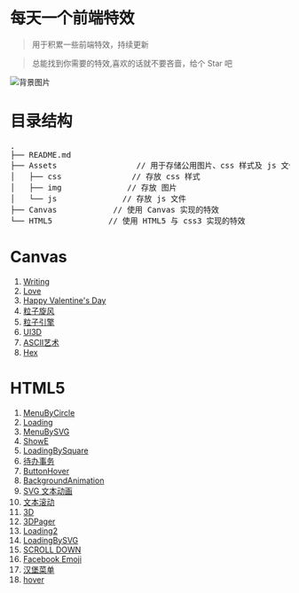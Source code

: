 # 每天一个前端特效
> 用于积累一些前端特效，持续更新

> 总能找到你需要的特效,喜欢的话就不要吝啬，给个 Star 吧

![背景图片](https://github.com/SilenceHVK/Articles/raw/master/assets/images/bgImages/bg2.jpg)
# 目录结构
<pre>
.
├── README.md           
├── Assets                 // 用于存储公用图片、css 样式及 js 文件
│   ├── css               // 存放 css 样式
│   ├── img              // 存放 图片
│   └── js              // 存放 js 文件
├── Canvas            // 使用 Canvas 实现的特效
└── HTML5            // 使用 HTML5 与 css3 实现的特效
</pre>
  
# Canvas
1. [Writing](https://htmlpreview.github.io/?https://github.com/SilenceHVK/FrontUI/blob/master/Canvas/1.Writing/index.html)
2. [Love](https://htmlpreview.github.io/?https://github.com/SilenceHVK/FrontUI/blob/master/Canvas/2.Love/index.html)
3. [Happy Valentine's Day](https://htmlpreview.github.io/?https://github.com/SilenceHVK/FrontUI/blob/master/Canvas/3.Happy%20Valentine's%20Day/index.html)
4. [粒子旋风](https://htmlpreview.github.io/?https://github.com/SilenceHVK/FrontUI/blob/master/Canvas/4.%E7%B2%92%E5%AD%90%E6%97%8B%E9%A3%8E/index.html)
5. [粒子引擎](https://htmlpreview.github.io/?https://github.com/SilenceHVK/FrontUI/blob/master/Canvas/5.%E7%B2%92%E5%AD%90%E5%BC%95%E6%93%8E/index.html)
6. [UI3D](https://htmlpreview.github.io/?https://github.com/SilenceHVK/FrontUI/blob/master/Canvas/6.UI3D/index.html)
7. [ASCII艺术](https://htmlpreview.github.io/?https://github.com/SilenceHVK/FrontUI/blob/master/Canvas/7.ASCII%E8%89%BA%E6%9C%AF/index.html)
8. [Hex](https://htmlpreview.github.io/?https://github.com/SilenceHVK/FrontUI/blob/master/Canvas/8.Hex/index.html)

# HTML5
1. [MenuByCircle](https://htmlpreview.github.io/?https://github.com/SilenceHVK/FrontUI/blob/master/HTML5/1.MenuByCircle/index.html)
2. [Loading](https://htmlpreview.github.io/?https://github.com/SilenceHVK/FrontUI/blob/master/HTML5/2.Loading/index.html)
3. [MenuBySVG](https://htmlpreview.github.io/?https://github.com/SilenceHVK/FrontUI/blob/master/HTML5/3.MenuBySVG/index.html)
4. [ShowE](https://htmlpreview.github.io/?https://github.com/SilenceHVK/FrontUI/blob/master/HTML5/4.ShowE/index.html)
5. [LoadingBySquare](https://htmlpreview.github.io/?https://github.com/SilenceHVK/FrontUI/blob/master/HTML5/5.LoadingBySquare/index.html)
6. [待办事务](https://htmlpreview.github.io/?https://github.com/SilenceHVK/FrontUI/blob/master/HTML5/6.待办事务/index.html)
7. [ButtonHover](https://htmlpreview.github.io/?https://github.com/SilenceHVK/FrontUI/blob/master/HTML5/7.ButtonHover/index.html)
8. [BackgroundAnimation](https://htmlpreview.github.io/?https://github.com/SilenceHVK/FrontUI/blob/master/HTML5/8.BackgroundAnimation/index.html)
9. [SVG 文本动画](https://htmlpreview.github.io/?https://github.com/SilenceHVK/FrontUI/blob/master/HTML5/9.SVG%20文本动画/index.html)
10. [文本滚动](https://htmlpreview.github.io/?https://github.com/SilenceHVK/FrontUI/blob/master/HTML5/10.文本滚动/index.html)
11. [3D](https://htmlpreview.github.io/?https://github.com/SilenceHVK/FrontUI/blob/master/HTML5/11.3D/index.html)
12. [3DPager](https://htmlpreview.github.io/?https://github.com/SilenceHVK/FrontUI/blob/master/HTML5/12.3DPager/index.html)
13. [Loading2](https://htmlpreview.github.io/?https://github.com/SilenceHVK/FrontUI/blob/master/HTML5/13.Loading2/index.html)
14. [LoadingBySVG](https://htmlpreview.github.io/?https://github.com/SilenceHVK/FrontUI/blob/master/HTML5/14.LoadingBySVG/index.html)
15. [SCROLL DOWN](https://htmlpreview.github.io/?https://github.com/SilenceHVK/FrontUI/blob/master/HTML5/15.SCROLL%20DOWN/index.html)
16. [Facebook Emoji](https://htmlpreview.github.io/?https://github.com/SilenceHVK/FrontUI/blob/master/HTML5/16.Facebook%20Emoji/index.html)
17. [汉堡菜单](https://htmlpreview.github.io/?https://github.com/SilenceHVK/FrontUI/blob/master/HTML5/17.汉堡菜单/index.html)
18. [hover](https://htmlpreview.github.io/?https://github.com/SilenceHVK/FrontUI/blob/master/HTML5/18.hover/index.html)